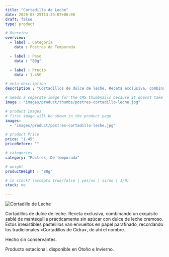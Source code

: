 ```yaml
---
title: "Cortadillo de Leche"
date: 2020-05-25T13:39:07+06:00
draft: false
type: product

# Overview
overview:
  - label : Categoría
    data : Postres de Temporada

  - label : Peso
    data : "80g"

  - label : Precio
    data : 1.45€

# meta description
description : "Cortadillos de dulce de leche. Receta exclusiva, combinando un exquisito sablé de mantequilla prácticamente sin azúcar con dulce de leche cremoso."

# needs a separate image for the CMS thumbnails because it doesnt take arrays (slideshow images)
image : "images/product/thumbs/postres-cortadillo-leche.jpg"

# product Images
# first image will be shown in the product page
images:
  - "images/product/postres-cortadillo-leche.jpg"

# product Price
price: "1.45"
priceBefore: ""

# categories
category: "Postres, De temporada"

# weight
productWeight : "80g"

# in stock? (accepts true/false | yes/no | si/no | 1/0)
stock: no

---
```

![Cortadillo de Leche](/images/product/postres-cortadillo-leche.jpg "Cortadillo de Leche")

Cortadillos de dulce de leche. Receta exclusiva, combinando un exquisito sablé de mantequilla prácticamente sin azúcar con dulce de leche cremoso. Estos irresistibles pastelillos van envueltos en papel parafinado, recordando los tradicionales «Cortadillos de Cidra», de ahí el nombre…

Hecho sin conservantes.

Producto estacional, disponible en Otoño e Invierno.
